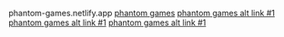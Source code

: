 phantom-games.netlify.app
[phantom games](https://phantom-games.netlify.app)
[phantom games alt link #1](https://theghostgames.netlify.app)
[phantom games alt link #1](https://theghostgames.netlify.app)
[phantom games alt link #1](https://theghostgames.netlify.app)
